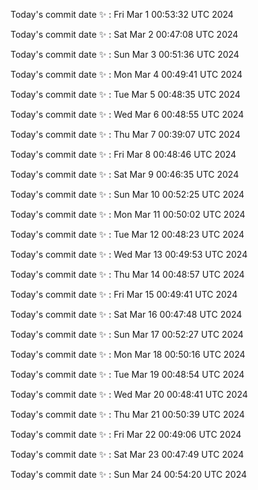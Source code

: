 Today's commit date ✨ : Fri Mar 1 00:53:32 UTC 2024 

Today's commit date ✨ : Sat Mar 2 00:47:08 UTC 2024 

Today's commit date ✨ : Sun Mar 3 00:51:36 UTC 2024 

Today's commit date ✨ : Mon Mar 4 00:49:41 UTC 2024 

Today's commit date ✨ : Tue Mar 5 00:48:35 UTC 2024 

Today's commit date ✨ : Wed Mar 6 00:48:55 UTC 2024 

Today's commit date ✨ : Thu Mar 7 00:39:07 UTC 2024 

Today's commit date ✨ : Fri Mar 8 00:48:46 UTC 2024 

Today's commit date ✨ : Sat Mar 9 00:46:35 UTC 2024 

Today's commit date ✨ : Sun Mar 10 00:52:25 UTC 2024 

Today's commit date ✨ : Mon Mar 11 00:50:02 UTC 2024 

Today's commit date ✨ : Tue Mar 12 00:48:23 UTC 2024 

Today's commit date ✨ : Wed Mar 13 00:49:53 UTC 2024 

Today's commit date ✨ : Thu Mar 14 00:48:57 UTC 2024 

Today's commit date ✨ : Fri Mar 15 00:49:41 UTC 2024 

Today's commit date ✨ : Sat Mar 16 00:47:48 UTC 2024 

Today's commit date ✨ : Sun Mar 17 00:52:27 UTC 2024 

Today's commit date ✨ : Mon Mar 18 00:50:16 UTC 2024 

Today's commit date ✨ : Tue Mar 19 00:48:54 UTC 2024 

Today's commit date ✨ : Wed Mar 20 00:48:41 UTC 2024 

Today's commit date ✨ : Thu Mar 21 00:50:39 UTC 2024 

Today's commit date ✨ : Fri Mar 22 00:49:06 UTC 2024 

Today's commit date ✨ : Sat Mar 23 00:47:49 UTC 2024 

Today's commit date ✨ : Sun Mar 24 00:54:20 UTC 2024 

